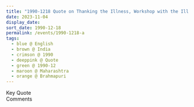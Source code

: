 ```yaml
---
title: "1990-1218 Quote on Thanking the Illness, Workshop with the Ill Sahaja Yogis Who Could not Travel to Kolhapur, Brahmapuri, Maharashtra, India"
date: 2023-11-04
display_date: 
sort_date: 1990-12-18
permalink: /events/1990-1218-a
tags:
  - blue @ English
  - brown @ India
  - crimson @ 1990
  - deeppink @ Quote
  - green @ 1990-12
  - maroon @ Maharashtra
  - orange @ Brahmapuri
---
```


<wave-list>
  <list-title color="green" width="75">Key Quote</list-title>
  <list-item color="BlanchedAlmond"  width="200"></list-item>
  <list-item color="Lavender"></list-item>
  <list-item color="BlanchedAlmond"></list-item>
</wave-list>

<br>

<wave-list>
  <list-title color="green" width="75">Comments</list-title>
  <list-item color="BlanchedAlmond"  width="200"></list-item>
  <list-item color="Lavender"></list-item>
  <list-item color="BlanchedAlmond"></list-item>
</wave-list>